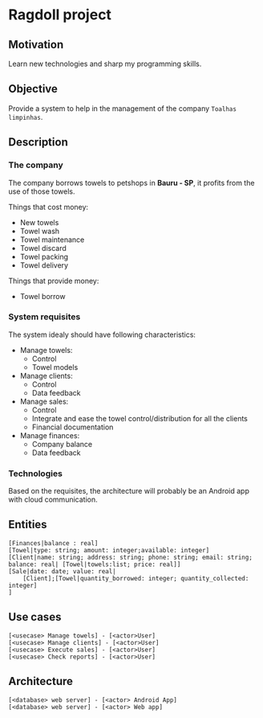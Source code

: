# Ragdoll project

## Motivation

Learn new technologies and sharp my programming skills.

## Objective

Provide a system to help in the management of the company `Toalhas limpinhas`.

## Description

### The company

The company borrows towels to petshops in **Bauru - SP**, it profits from the use of those towels.

Things that cost money:

- New towels
- Towel wash
- Towel maintenance
- Towel discard
- Towel packing
- Towel delivery

Things that provide money:

- Towel borrow

### System requisites

The system idealy should have following characteristics:

- Manage towels:
  - Control
  - Towel models
- Manage clients:
  - Control
  - Data feedback
- Manage sales:
  - Control
  - Integrate and ease the towel control/distribution for all the clients
  - Financial documentation
- Manage finances:
  - Company balance
  - Data feedback

### Technologies

Based on the requisites, the architecture will probably be an Android app with cloud communication.

## Entities

```nomnoml
[Finances|balance : real]
[Towel|type: string; amount: integer;available: integer]
[Client|name: string; address: string; phone: string; email: string; balance: real| [Towel|towels:list; price: real]]
[Sale|date: date; value: real|
    [Client];[Towel|quantity_borrowed: integer; quantity_collected: integer]
]
```

## Use cases

```nomnoml
[<usecase> Manage towels] - [<actor>User]
[<usecase> Manage clients] - [<actor>User]
[<usecase> Execute sales] - [<actor>User]
[<usecase> Check reports] - [<actor>User]
```

## Architecture

```nomnoml
[<database> web server] - [<actor> Android App]
[<database> web server] - [<actor> Web app]
```